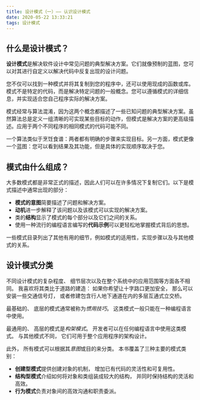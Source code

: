 ```yaml
---
title: 设计模式（一）—— 认识设计模式
date: 2020-05-22 13:33:21
tags: 设计模式
---
```


## 什么是设计模式？

**设计模式**是解决软件设计中常见问题的典型解决方案。它们就像预制的蓝图，您可以对其进行自定义以解决代码中反复出现的设计问题。

您不仅可以找到一种模式并将其复制到您的程序中，还可以使用现成的函数或库。模式不是特定的代码，而是解决特定问题的一般概念。您可以遵循模式的详细信息，并实现适合您自己程序实际的解决方案。

模式经常与算法混淆，因为这两个概念都描述了一些已知问题的典型解决方案。虽然算法总是定义一组清晰的可实现某些目标的动作，但模式是解决方案的更高级描述。应用于两个不同程序的相同模式的代码可能不同。

一个算法类似于烹饪食谱：两者都有明确的步骤来实现目标。另一方面，模式更像一个蓝图：您可以看到结果及其功能，但是具体的实现顺序取决于您。

<!-- more -->

## 模式由什么组成？

大多数模式都是非常正式的描述，因此人们可以在许多情况下复制它们。以下是模式描述中通常出现的部分：

- **模式的意图**简要描述了问题和解决方案。
- **动机**进一步解释了该问题以及该模式可以实现的解决方案。
- 类的**结构**显示了模式的每个部分以及它们之间的关系。
- 使用一种流行的编程语言编写的**代码示例**可以更轻松地掌握模式背后的思想。

一些模式目录列出了其他有用的细节，例如模式的适用性，实现步骤以及与其他模式的关系。

## 设计模式分类

不同设计模式的复杂程度、 细节层次以及在整个系统中的应用范围等方面各不相同。 我喜欢将其类比于道路的建造： 如果你希望让十字路口更加安全， 那么可以安装一些交通信号灯， 或者修建包含行人地下通道在内的多层互通式立交桥。

最基础的、 底层的模式通常被称为*惯用技巧*。 这类模式一般只能在一种编程语言中使用。

最通用的、 高层的模式是*构架模式*。 开发者可以在任何编程语言中使用这类模式。 与其他模式不同， 它们可用于整个应用程序的架构设计。

此外， 所有模式可以根据其*意图*或目的来分类。 本书覆盖了三种主要的模式类别：

- **创建型模式**提供创建对象的机制， 增加已有代码的灵活性和可复用性。
- **结构型模式**介绍如何将对象和类组装成较大的结构， 并同时保持结构的灵活和高效。
- **行为模式**负责对象间的高效沟通和职责委派。